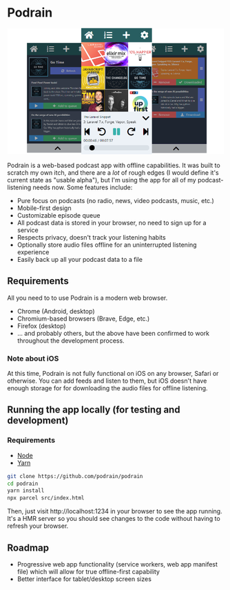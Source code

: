 # Podrain

![Podrain promo banner](media/podrain-promo.png)

Podrain is a web-based podcast app with offline capabilities. It was built to scratch my own itch, and there are a *lot* of rough edges (I would define it's current state as "usable alpha"), but I'm using the app for all of my podcast-listening needs now. Some features include:

- Pure focus on podcasts (no radio, news, video podcasts, music, etc.)
- Mobile-first design
- Customizable episode queue
- All podcast data is stored in your browser, no need to sign up for a service
- Respects privacy, doesn't track your listening habits
- Optionally store audio files offline for an uninterrupted listening experience
- Easily back up all your podcast data to a file

## Requirements
All you need to to use Podrain is a modern web browser.

- Chrome (Android, desktop)
- Chromium-based browsers (Brave, Edge, etc.)
- Firefox (desktop)
- ... and probably others, but the above have been confirmed to work throughout the development process.

### Note about iOS
At this time, Podrain is not fully functional on iOS on any browser, Safari or otherwise. You can add feeds and listen to them, but iOS doesn't have enough storage for for downloading the audio files for offline listening.

## Running the app locally (for testing and development)

### Requirements
- [Node](https://nodejs.org/en/)
- [Yarn](https://yarnpkg.com/)

```bash
git clone https://github.com/podrain/podrain
cd podrain
yarn install
npx parcel src/index.html
```

Then, just visit http://localhost:1234 in your browser to see the app running. It's a HMR server so you should see changes to the code without having to refresh your browser.

## Roadmap
- Progressive web app functionality (service workers, web app manifest file) which will allow for true offline-first capability
- Better interface for tablet/desktop screen sizes
